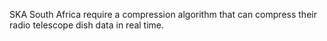SKA South Africa require a compression algorithm that can compress their radio telescope dish data in real time.
